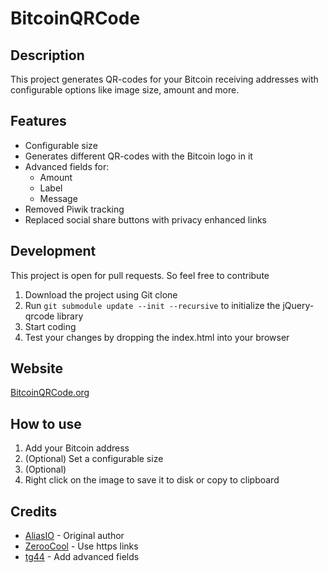 # BitcoinQRCode

## Description

This project generates QR-codes for your Bitcoin receiving addresses with configurable options like image size, amount
and more.

## Features

* Configurable size
* Generates different QR-codes with the Bitcoin logo in it
* Advanced fields for:
    * Amount
    * Label
    * Message
* Removed Piwik tracking
* Replaced social share buttons with privacy enhanced links

## Development

This project is open for pull requests. So feel free to contribute

1. Download the project using Git clone
2. Run `git submodule update --init --recursive` to initialize the jQuery-qrcode library
3. Start coding
4. Test your changes by dropping the index.html into your browser

## Website

[BitcoinQRCode.org](http://bitcoinqrcode.org)

## How to use

1. Add your Bitcoin address
2. (Optional) Set a configurable size
3. (Optional) 
4. Right click on the image to save it to disk or copy to clipboard

## Credits

* [AliasIO](https://github.com/AliasIO) - Original author
* [ZerooCool](https://github.com/ZerooCool) - Use https links
* [tg44](https://github.com/tg44) - Add advanced fields

